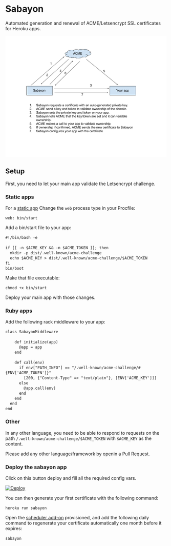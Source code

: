 # Sabayon

Automated generation and renewal of ACME/Letsencrypt SSL certificates for Heroku apps.

![architecture](architecture.png)

## Setup

First, you need to let your main app validate the Letsencrypt challenge.

### Static apps

For a [static app](https://github.com/heroku/heroku-buildpack-static)
Change the `web` process type in your Procfile:

    web: bin/start

Add a bin/start file to your app:

    #!/bin/bash -e

    if [[ -n $ACME_KEY && -n $ACME_TOKEN ]]; then
      mkdir -p dist/.well-known/acme-challenge
      echo $ACME_KEY > dist/.well-known/acme-challenge/$ACME_TOKEN
    fi
    bin/boot

Make that file executable:

    chmod +x bin/start

Deploy your main app with those changes.

### Ruby apps

Add the following rack middleware to your app:

    class SabayonMiddleware

        def initialize(app)
          @app = app
        end

        def call(env)
          if env["PATH_INFO"] == "/.well-known/acme-challenge/#{ENV['ACME_TOKEN']}"
            [200, {"Content-Type" => "text/plain"}, [ENV['ACME_KEY']]]
          else
            @app.call(env)
          end
        end
      end
    end

### Other

In any other language, you need to be able to respond to requests on the path `/.well-known/acme-challenge/$ACME_TOKEN`
with `$ACME_KEY` as the content.

Please add any other language/framework by openin a Pull Request.

### Deploy the sabayon app

Click on this button deploy and fill all the required config vars.

[![Deploy](https://www.herokucdn.com/deploy/button.svg)](https://heroku.com/deploy)

You can then generate your first certificate with the following command:

    heroku run sabayon

Open the [scheduler add-on](https://elements.heroku.com/addons/scheduler) provisioned,
and add the following daily command to regenerate your certificate automatically one month before it expires:

    sabayon
